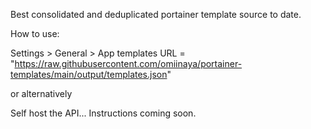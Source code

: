 Best consolidated and deduplicated portainer template source to date.

How to use:

Settings > General > App templates URL = "https://raw.githubusercontent.com/omiinaya/portainer-templates/main/output/templates.json"

or alternatively

Self host the API... Instructions coming soon.
